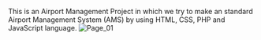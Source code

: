 This is an Airport Management Project in which we try to make an standard Airport Management System (AMS) by using HTML, CSS, PHP and JavaScript language. 
![Page_01](https://github.com/Sabbir486/Airport-Management-Project/assets/124485356/c55f2cf8-787c-4dcd-88f9-ddd7500167cb)

